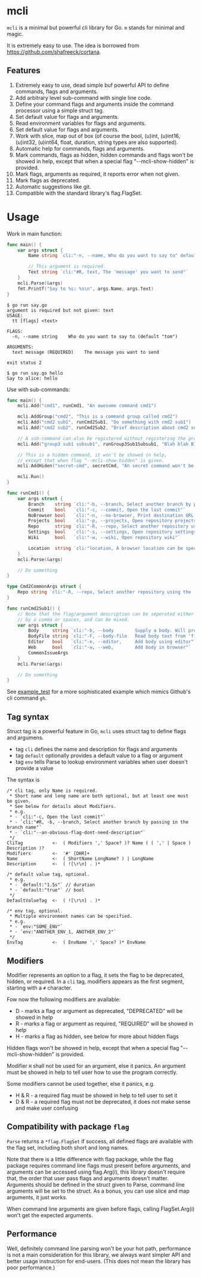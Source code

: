 # mcli

`mcli` is a minimal but powerful cli library for Go.
`m` stands for minimal and magic.

It is extremely easy to use.
The idea is borrowed from https://github.com/shafreeck/cortana.

## Features

1. Extremely easy to use, dead simple buf powerful API to define commands, flags and arguments.
2. Add arbitrary level sub-command with single line code.
3. Define your command flags and arguments inside the command processor using a simple struct tag.
4. Set default value for flags and arguments.
5. Read environment variables for flags and arguments.
6. Set default value for flags and arguments.
7. Work with slice, map out of box (of course the bool, (u)int, (u)int16, (u)int32,
   (u)int64, float, duration, string types are also supported).
8. Automatic help for commands, flags and arguments.
9. Mark commands, flags as hidden, hidden commands and flags won't be showed in help,
   except that when a special flag "--mcli-show-hidden" is provided.
10. Mark flags, arguments as required, it reports error when not given.
11. Mark flags as deprecated.
12. Automatic suggestions like git.
13. Compatible with the standard library's flag.FlagSet.

# Usage

Work in main function:

```go
func main() {
    var args struct {
        Name string `cli:"-n, --name, Who do you want to say to" default:"tom"`

        // This argument is required.
        Text string `cli:"#R, text, The 'message' you want to send"`
    }
    mcli.Parse(&args)
    fmt.Printf("Say to %s: %s\n", args.Name, args.Text)
}
```

```shell
$ go run say.go
argument is required but not given: text
USAGE:
  tt [flags] <text>

FLAGS:
  -n, --name string    Who do you want to say to (default "tom")

ARGUMENTS:
  text message (REQUIRED)    The message you want to send

exit status 2

$ go run say.go hello
Say to alice: hello
```

Use with sub-commands:

```go
func main() {
    mcli.Add("cmd1", runCmd1, "An awesome command cmd1")

    mcli.AddGroup("cmd2", "This is a command group called cmd2")
    mcli.Add("cmd2 sub1", runCmd2Sub1, "Do something with cmd2 sub1")
    mcli.Add("cmd2 sub2", runCmd2Sub2, "Brief description about cmd2 sub2")

    // A sub-command can also be registered without registering the group.
    mcli.Add("group3 sub1 subsub1", runGroup3Sub1Subsub1, "Blah blah Blah")

    // This is a hidden command, it won't be showed in help,
    // except that when flag "--mcli-show-hidden" is given.
    mcli.AddHiden("secret-cmd", secretCmd, "An secret command won't be showed in help")

    mcli.Run()
}

func runCmd1() {
    var args struct {
        Branch    string `cli:"-b, --branch, Select another branch by passing in the branch name"`
        Commit    bool   `cli:"-c, --commit, Open the last commit"`
        NoBrowser bool   `cli:"-n, --no-browser, Print destination URL instead of opening the browser"`
        Projects  bool   `cli:"-p, --projects, Open repository projects"`
        Repo      string `cli:"-R, --repo, Select another repository using the '[HOST/]OWNER/REPO' format"`
        Settings  bool   `cli:"-s, --settings, Open repository settings"`
        Wiki      bool   `cli:"-w, --wiki, Open repository wiki"`

        Location  string `cli:"location, A browser location can be specified using arguments in the following format:\n- by number for issue or pull request, e.g. \"123\"; or\n- by path for opening folders and files, e.g. \"cmd/gh/main.go\""`
    }
	mcli.Parse(&args)

    // Do something
}

type Cmd2CommonArgs struct {
    Repo string `cli:"-R, --repo, Select another repository using the '[HOST/]OWNER/REPO' format"`
}

func runCmd2Sub1() {
    // Note that the flag/argument description can be seperated either
    // by a comma or spaces, and can be mixed.
    var args struct {
        Body     string `cli:"-b, --body        Supply a body. Will prompt for one otherwise."`
        BodyFile string `cli:"-F, --body-file   Read body text from 'file' (use \"-\" to read from standard input)"`
        Editor   bool   `cli:"-e, --editor,     Add body using editor"`
        Web      bool   `cli:"-w, --web,        Add body in browser"`
        CommonIssueArgs
    }
    mcli.Parse(&args)

    // Do something
}
```

See [example_test](./example_test.go) for a more sophisticated example which mimics Github's cli command `gh`.

## Tag syntax

Struct tag is a powerful feature in Go, `mcli` uses struct tag to define flags and argumens.

* tag `cli` defines the name and description for flags and arguments
* tag `default` optionally provides a default value to a flag or argument
* tag `env` tells Parse to lookup environment variables when user doesn't provide a value

The syntax is

```text
/* cli tag, only Name is required.
 * Short name and long name are both optional, but at least one must be given.
 * See below for details about Modifiers.
 * e.g.
 * - `cli:"-c, Open the last commit"`
 * - `cli:"#R, -b, --branch, Select another branch by passing in the branch name"`
 * - `cli:"--an-obvious-flag-dont-need-description"`
 */
CliTag           <-  ( Modifiers ',' Space? )? Name ( ( ',' | Space ) Description )?
Modifiers        <-  '#' [DHR]+
Name             <-  ( ShortName LongName? ) | LongName
Description      <-  ( ![\r\n] . )*

/* default value tag, optional.
 * e.g.
 * - `default:"1.5s"` // duration
 * - `default:"true"` // bool
 */
DefaultValueTag  <-  ( ![\r\n] . )*

/* env tag, optional.
 * Multiple environment names can be specified.
 * e.g.
 * - `env:"SOME_ENV"`
 * - `env:"ANOTHER_ENV_1, ANOTHER_ENV_2"`
 */
EnvTag           <-  ( EnvName ',' Space? )* EnvName
```

## Modifiers

Modifier represents an option to a flag, it sets the flag to be
deprecated, hidden, or required. In a `cli` tag, modifiers appears as
the first segment, starting with a `#` character.

Fow now the following modifiers are available:

* D - marks a flag or argument as deprecated, "DEPRECATED" will be showed in help
* R - marks a flag or argument as required, "REQUIRED" will be showed in help
* H - marks a flag as hidden, see below for more about hidden flags

Hidden flags won't be showed in help, except that when a special flag
"--mcli-show-hidden" is provided.

Modifier `H` shall not be used for an argument, else it panics.
An argument must be showed in help to tell user how to use the program
correctly.

Some modifiers cannot be used together, else it panics, e.g.

* H & R - a required flag must be showed in help to tell user to set it
* D & R - a required flag must not be deprecated, it does not make sense
  and make user confusing

## Compatibility with package `flag`

`Parse` returns a `*flag.FlagSet` if success, all defined flags are available
with the flag set, including both short and long names.

Note that there is a little difference with flag package, while the flag
package requires command line flags must present before arguments, and
arguments can be accessed using flag.Arg(i), this library doesn't require
that, the order that user pass flags and arguments doesn't matter.
Arguments should be defined in the struct given to Parse, command line
arguments will be set to the struct. As a bonus, you can use slice and
map arguments, it just works.

When command line arguments are given before flags, calling FlagSet.Arg(i)
won't get the expected arguments.

## Performance

Well, definitely command line parsing won't be your hot path, performance
is not a main consideration for this library, we always want simpler API
and better usage instruction for end-users.
(This does not mean the library has poor performance.)
